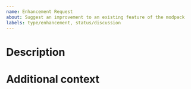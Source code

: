 ```yaml
---
name: Enhancement Request
about: Suggest an improvement to an existing feature of the modpack
labels: type/enhancement, status/discussion
---
```

<!-- Provide a general summary of the issue in the Title above -->

# Description
<!-- A clear and concise description of what the enhancement is. -->

# Additional context
<!-- Add any additional context. -->

